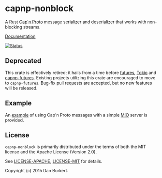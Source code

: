 # capnp-nonblock

A Rust [Cap'n Proto](https://capnproto.org/) message serializer and deserializer
that works with non-blocking streams.

[Documentation](https://danburkert.github.io/capnp-nonblock/capnp_nonblock/index.html)

[![Status](https://travis-ci.org/danburkert/capnp-nonblock.svg?branch=master)](https://travis-ci.org/danburkert/capnp-nonblock)

## Deprecated

This crate is effectively retired; it hails from a time before
[futures](https://crates.io/crates/futures), [Tokio](https://tokio.rs/) and
[capnp-futures](https://crates.io/crates/capnp-futures). Existing projects
utilizing this crate are encouraged to move to `capnp-futures`. Bug-fix pull
requests are accepted, but no new features will be released.

## Example

An [example](examples/crc-server) of using Cap'n Proto messages with a simple
[MIO](https://github.com/carllerche/mio) server is provided.

## License

`capnp-nonblock` is primarily distributed under the terms of both the MIT
license and the Apache License (Version 2.0).

See [LICENSE-APACHE](LICENSE-APACHE), [LICENSE-MIT](LICENSE-MIT) for details.

Copyright (c) 2015 Dan Burkert.
